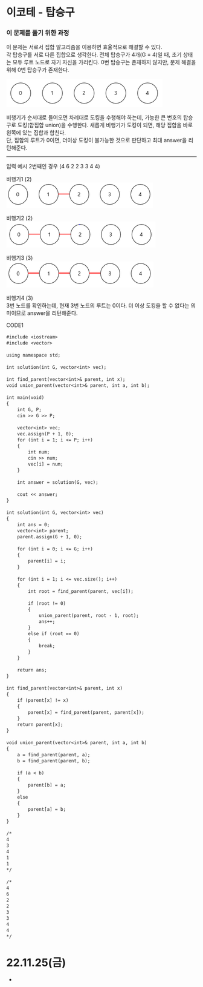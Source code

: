 #  이코테 - 탑승구

### 이 문제를 풀기 위한 과정
이 문제는 서로서 집합 알고리즘을 이용하면 효율적으로 해결할 수 있다.  
각 탑승구를 서로 다른 집합으로 생각한다. 전체 탑승구가 4개(G = 4)일 때, 초기 상태는 모두 루트 노드로 자기 자신을 가리킨다. 0번 탑승구는 존재하지 않지만, 문제 해결을 위해 0번 탑승구가 존재한다.  

![](https://github.com/gkgkfndudals/TIL/blob/master/Algorithm/img/img_20221125_Gate1.PNG)  

비행기가 순서대로 들어오면 차례대로 도킹을 수행해야 하는데, 가능한 큰 번호의 탑승구로 도킹(합집합 union)을 수행한다. 새롭게 비행기가 도킹이 되면, 해당 집합을 바로 왼쪽에 있는 집합과 합친다.  
단, 집합의 루트가 0이면, 더이상 도킹이 불가능한 것으로 판단하고 최대 answer을 리턴해준다.  

---------------------------------------------------------------------------------------------  
  
입력 예시 2번째인 경우 (4 6 2 2 3 3 4 4)
 
비행기1 (2)  
![](https://github.com/gkgkfndudals/TIL/blob/master/Algorithm/img/img_20221125_Gate2.PNG)  

비행기2 (2)  
![](https://github.com/gkgkfndudals/TIL/blob/master/Algorithm/img/img_20221125_Gate3.PNG)  

비행기3 (3)  
![](https://github.com/gkgkfndudals/TIL/blob/master/Algorithm/img/img_20221125_Gate4.PNG)  

비행기4 (3)  
3번 노드를 확인하는데, 현재 3번 노드의 루트는 0이다. 더 이상 도킹을 할 수 없다는 의미이므로 answer을 리턴해준다. 

 
CODE1

    #include <iostream>
    #include <vector>

    using namespace std;

    int solution(int G, vector<int> vec);

    int find_parent(vector<int>& parent, int x);
    void union_parent(vector<int>& parent, int a, int b);

    int main(void)
    {
        int G, P;
        cin >> G >> P;

        vector<int> vec;
        vec.assign(P + 1, 0);
        for (int i = 1; i <= P; i++)
        {
            int num;
            cin >> num;
            vec[i] = num;
        }

        int answer = solution(G, vec);

        cout << answer;
    }

    int solution(int G, vector<int> vec)
    {
        int ans = 0;
        vector<int> parent;
        parent.assign(G + 1, 0);

        for (int i = 0; i <= G; i++)
        {
            parent[i] = i;
        }

        for (int i = 1; i <= vec.size(); i++)
        {
            int root = find_parent(parent, vec[i]);

            if (root != 0)
            {
                union_parent(parent, root - 1, root);
                ans++;
            }
            else if (root == 0)
            {
                break;
            }
        }

        return ans;
    }

    int find_parent(vector<int>& parent, int x)
    {
        if (parent[x] != x)
        {
            parent[x] = find_parent(parent, parent[x]);
        }
        return parent[x];
    }

    void union_parent(vector<int>& parent, int a, int b)
    {
        a = find_parent(parent, a);
        b = find_parent(parent, b);

        if (a < b)
        {
            parent[b] = a;
        }
        else
        {
            parent[a] = b;
        }
    }

    /*
    4
    3
    4
    1
    1
    */

    /*
    4
    6
    2
    2
    3
    3
    4
    4
    */

# 22.11.25(금)
* 